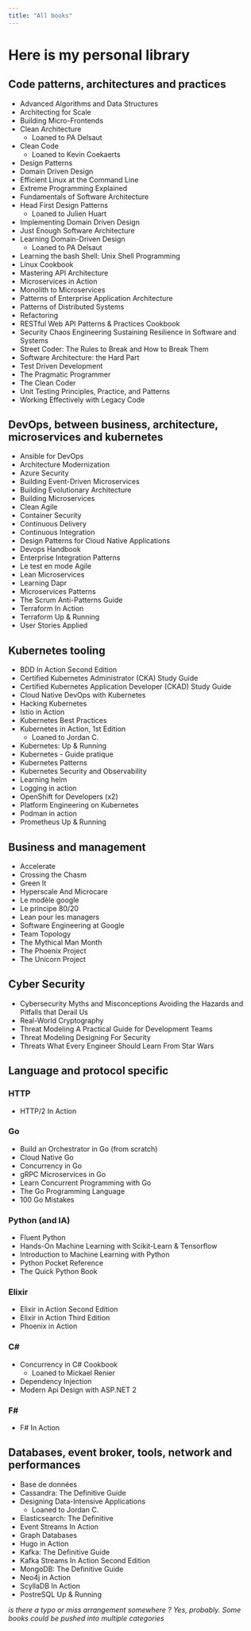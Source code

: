 ```yaml
---
title: "All books"
---
```


# Here is my personal library

## Code patterns, architectures and practices

- Advanced Algorithms and Data Structures
- Architecting for Scale
- Building Micro-Frontends
- Clean Architecture
  - Loaned to PA Delsaut
- Clean Code
  - Loaned to Kevin Coekaerts
- Design Patterns
- Domain Driven Design
- Efficient Linux at the Command Line
- Extreme Programming Explained
- Fundamentals of Software Architecture
- Head First Design Patterns
  - Loaned to Julien Huart
- Implementing Domain Driven Design
- Just Enough Software Architecture
- Learning Domain-Driven Design
  - Loaned to PA Delsaut
- Learning the bash Shell: Unix Shell Programming
- Linux Cookbook
- Mastering API Architecture
- Microservices in Action
- Monolith to Microservices
- Patterns of Enterprise Application Architecture
- Patterns of Distributed Systems
- Refactoring
- RESTful Web API Patterns & Practices Cookbook
- Security Chaos Engineering Sustaining Resilience in Software and Systems
- Street Coder: The Rules to Break and How to Break Them
- Software Architecture: the Hard Part
- Test Driven Development
- The Pragmatic Programmer
- The Clean Coder
- Unit Testing Principles, Practice, and Patterns
- Working Effectively with Legacy Code

## DevOps, between business, architecture, microservices and kubernetes

- Ansible for DevOps
- Architecture Modernization
- Azure Security
- Building Event-Driven Microservices
- Building Evolutionary Architecture
- Building Microservices
- Clean Agile
- Container Security
- Continuous Delivery
- Continuous Integration
- Design Patterns for Cloud Native Applications
- Devops Handbook
- Enterprise Integration Patterns
- Le test en mode Agile
- Lean Microservices
- Learning Dapr
- Microservices Patterns
- The Scrum Anti-Patterns Guide
- Terraform In Action
- Terraform Up & Running
- User Stories Applied

## Kubernetes tooling

- BDD In Action Second Edition
- Certified Kubernetes Administrator (CKA) Study Guide
- Certified Kubernetes Application Developer (CKAD) Study Guide
- Cloud Native DevOps with Kubernetes
- Hacking Kubernetes
- Istio in Action
- Kubernetes Best Practices
- Kubernetes in Action, 1st Edition
  - Loaned to Jordan C.
- Kubernetes: Up & Running
- Kubernetes - Guide pratique
- Kubernetes Patterns
- Kubernetes Security and Observability
- Learning helm
- Logging in action
- OpenShift for Developers (x2)
- Platform Engineering on Kubernetes
- Podman in action
- Prometheus Up & Running

## Business and management

- Accelerate
- Crossing the Chasm
- Green It
- Hyperscale And Microcare
- Le modèle google
- Le principe 80/20
- Lean pour les managers
- Software Engineering at Google
- Team Topology
- The Mythical Man Month
- The Phoenix Project
- The Unicorn Project

## Cyber Security

- Cybersecurity Myths and Misconceptions Avoiding the Hazards and Pitfalls that Derail Us
- Real-World Cryptography
- Threat Modeling A Practical Guide for Development Teams
- Threat Modeling Designing For Security
- Threats What Every Engineer Should Learn From Star Wars

## Language and protocol specific

### HTTP

- HTTP/2 In Action

### Go

- Build an Orchestrator in Go (from scratch)
- Cloud Native Go
- Concurrency in Go
- gRPC Microservices in Go
- Learn Concurrent Programming with Go
- The Go Programming Language
- 100 Go Mistakes

### Python (and IA)

- Fluent Python
- Hands-On Machine Learning with Scikit-Learn & Tensorflow
- Introduction to Machine Learning with Python
- Python Pocket Reference
- The Quick Python Book

### Elixir

- Elixir in Action Second Edition
- Elixir in Action Third Edition
- Phoenix in Action

### C#

- Concurrency in C# Cookbook
  - Loaned to Mickael Renier
- Dependency Injection
- Modern Api Design with ASP.NET 2

### F#

- F# In Action

## Databases, event broker, tools, network and performances

- Base de données
- Cassandra: The Definitive Guide
- Designing Data-Intensive Applications
  - Loaned to Jordan C.
- Elasticsearch: The Definitive
- Event Streams In Action
- Graph Databases
- Hugo in Action
- Kafka: The Definitive Guide
- Kafka Streams In Action Second Edition
- MongoDB: The Definitive Guide
- Neo4j in Action
- ScyllaDB In Action
- PostreSQL Up & Running

_is there a typo or miss arrangement somewhere ? Yes, probably. Some books could be pushed into multiple categories_

